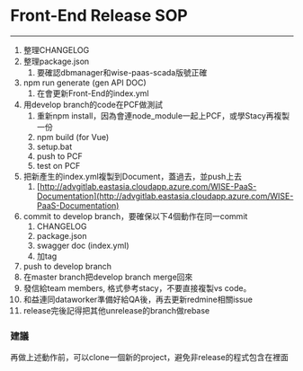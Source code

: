 # Front-End Release SOP

---

1. 整理CHANGELOG
2. 整理package.json
   1. 要確認dbmanager和wise-paas-scada版號正確
3. npm run generate \(gen API DOC\)
   1. 在會更新Front-End的index.yml
4. 用develop branch的code在PCF做測試
   1. 重新npm install，因為會連node\_module一起上PCF，或學Stacy再複製一份
   2. npm build \(for Vue\)
   3. setup.bat
   4. push to PCF
   5. test on PCF
5. 把新產生的index.yml複製到Document，蓋過去，並push上去
   1. [http://advgitlab.eastasia.cloudapp.azure.com/WISE-PaaS-Documentation](http://advgitlab.eastasia.cloudapp.azure.com/WISE-PaaS-Documentation)
6. commit to develop branch，要確保以下4個動作在同一commit
   1. CHANGELOG
   2. package.json
   3. swagger doc \(index.yml\)
   4. 加tag
7. push to develop branch
8. 在master branch把develop branch merge回來
9. 發信給team members, 格式參考stacy，不要直接複製vs code。
10. 和益連同dataworker準備好給QA後，再去更新redmine相關issue
11. release完後記得把其他unrelease的branch做rebase

### 建議

再做上述動作前，可以clone一個新的project，避免非release的程式包含在裡面

